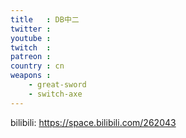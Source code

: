 ```yaml
---
title   : DB中二
twitter : 
youtube : 
twitch  : 
patreon : 
country : cn
weapons :
    - great-sword
    - switch-axe
---
```

bilibili: https://space.bilibili.com/262043

